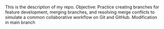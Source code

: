 This is the description of my repo.
Objective: Practice creating branches for feature development, merging branches, and resolving merge conflicts to simulate a common collaborative workflow on Git and GitHub.
Modification in main branch
